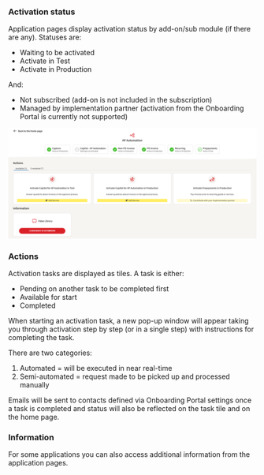 ### Activation status

Application pages display activation status by add-on/sub module (if there are any). Statuses are:
* Waiting to be activated
* Activate in Test
* Activate in Production
  
And:
* Not subscribed (add-on is not included in the subscription)
* Managed by implementation partner (activation from the Onboarding Portal is currently not supported)

![](../../images/Productpage.png)

### Actions

Activation tasks are displayed as tiles. A task is either:
* Pending on another task to be completed first
* Available for start
* Completed 

When starting an activation task, a new pop-up window will appear taking you through activation step by step (or in a single step) with instructions for completing the task.

There are two categories:
1. Automated = will be executed in near real-time
2. Semi-automated = request made to be picked up and processed manually

Emails will be sent to contacts defined via Onboarding Portal settings once a task is completed and status will also be reflected on the task tile and on the home page.

### Information

For some applications you can also access additional information from the application pages. 


